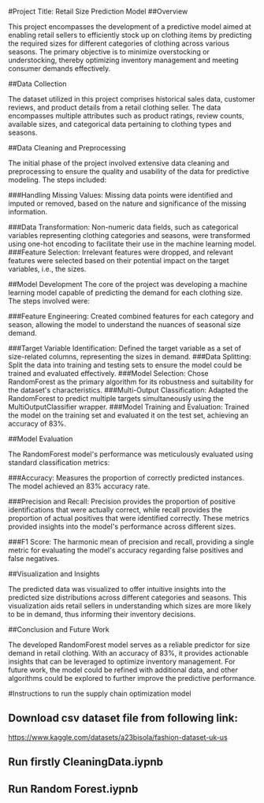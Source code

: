 #Project Title: Retail Size Prediction Model
##Overview

This project encompasses the development of a predictive model aimed at enabling
retail sellers to efficiently stock up on clothing items by predicting the required
sizes for different categories of clothing across various seasons. The primary
objective is to minimize overstocking or understocking, thereby optimizing
inventory management and meeting consumer demands effectively.

##Data Collection

The dataset utilized in this project comprises historical sales data, customer
reviews, and product details from a retail clothing seller. The data encompasses
multiple attributes such as product ratings, review counts, available sizes, and
categorical data pertaining to clothing types and seasons.

##Data Cleaning and Preprocessing

The initial phase of the project involved extensive data cleaning and preprocessing
to ensure the quality and usability of the data for predictive modeling. The steps
included:

###Handling Missing Values: 
Missing data points were identified and imputed or removed, based on the nature and
significance of the missing information.

###Data Transformation: 
Non-numeric data fields, such as categorical variables representing clothing
categories and seasons, were transformed using one-hot encoding to facilitate their
use in the machine learning model.
###Feature Selection: 
Irrelevant features were dropped, and relevant features were selected based on
their potential impact on the target variables, i.e., the sizes.

##Model Development
The core of the project was developing a machine learning model capable of
predicting the demand for each clothing size. The steps involved were:

###Feature Engineering: 
Created combined features for each category and season, allowing the model to
understand the nuances of seasonal size demand.

###Target Variable Identification: 
Defined the target variable as a set of size-related columns, representing the
sizes in demand.
###Data Splitting: 
Split the data into training and testing sets to ensure the model could be trained
and evaluated effectively.
###Model Selection: 
Chose RandomForest as the primary algorithm for its robustness and suitability for
the dataset's characteristics.
###Multi-Output Classification: 
Adapted the RandomForest to predict multiple targets simultaneously using the
MultiOutputClassifier wrapper.
###Model Training and Evaluation: 
Trained the model on the training set and evaluated it on the test set, achieving
an accuracy of 83%.

##Model Evaluation

The RandomForest model's performance was meticulously evaluated using standard
classification metrics:

###Accuracy: Measures the proportion of correctly predicted instances. The model
achieved an 83% accuracy rate.

###Precision and Recall: 
Precision provides the proportion of positive identifications
that were actually correct, while recall provides the proportion of actual
positives that were identified correctly. These metrics provided insights into the
model's performance across different sizes.

###F1 Score:
 The harmonic mean of precision and recall, providing a single metric for
evaluating the model's accuracy regarding false positives and false negatives.

##Visualization and Insights

The predicted data was visualized to offer intuitive insights into the predicted
size distributions across different categories and seasons. This visualization aids
retail sellers in understanding which sizes are more likely to be in demand, thus
informing their inventory decisions.

##Conclusion and Future Work

The developed RandomForest model serves as a reliable predictor for size demand in
retail clothing. With an accuracy of 83%, it provides actionable insights that can
be leveraged to optimize inventory management. For future work, the model could be
refined with additional data, and other algorithms could be explored to further
improve the predictive performance.

#Instructions to run the supply chain optimization model
## Download csv dataset file from following link:
https://www.kaggle.com/datasets/a23bisola/fashion-dataset-uk-us
## Run firstly CleaningData.iypnb
## Run Random Forest.iypnb
